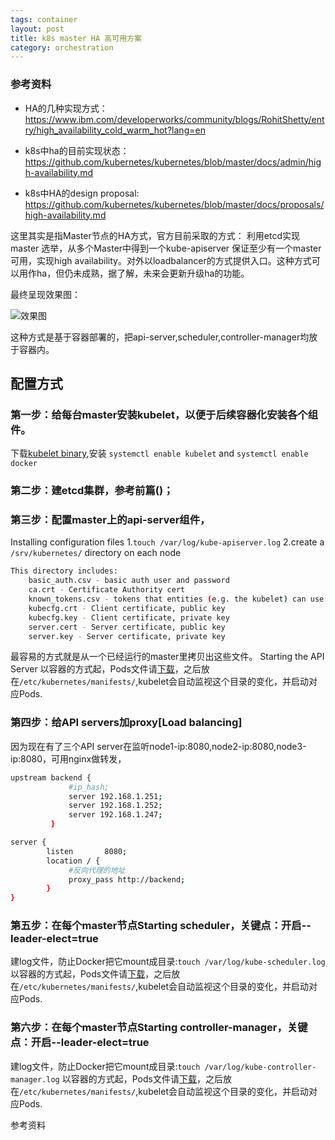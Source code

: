 ```yaml
---
tags: container
layout: post
title: k8s master HA 高可用方案
category: orchestration
---
```


### 参考资料

- HA的几种实现方式： https://www.ibm.com/developerworks/community/blogs/RohitShetty/entry/high_availability_cold_warm_hot?lang=en

- k8s中ha的目前实现状态： https://github.com/kubernetes/kubernetes/blob/master/docs/admin/high-availability.md

- k8s中HA的design proposal: https://github.com/kubernetes/kubernetes/blob/master/docs/proposals/high-availability.md 



这里其实是指Master节点的HA方式，官方目前采取的方式： 利用etcd实现master 选举，从多个Master中得到一个kube-apiserver 保证至少有一个master可用，实现high availability。对外以loadbalancer的方式提供入口。这种方式可以用作ha，但仍未成熟，据了解，未来会更新升级ha的功能。


最终呈现效果图：

![效果图](https://kubernetes.io/images/docs/ha.svg)

这种方式是基于容器部署的，把api-server,scheduler,controller-manager均放于容器内。

## 配置方式


### 第一步：给每台master安装kubelet，以便于后续容器化安装各个组件。
下载[kubelet binary](https://storage.googleapis.com/kubernetes-release/release/v0.19.3/bin/linux/amd64/kubelet),安装
`systemctl enable kubelet` and `systemctl enable docker`

### 第二步：建etcd集群，参考前篇()；

### 第三步：配置master上的api-server组件，
Installing configuration files
1.`touch /var/log/kube-apiserver.log`
2.create a `/srv/kubernetes/` directory on each node
```sh
This directory includes:
    basic_auth.csv - basic auth user and password
    ca.crt - Certificate Authority cert
    known_tokens.csv - tokens that entities (e.g. the kubelet) can use to talk to the apiserver
    kubecfg.crt - Client certificate, public key
    kubecfg.key - Client certificate, private key
    server.cert - Server certificate, public key
    server.key - Server certificate, private key
```
最容易的方式就是从一个已经运行的master里拷贝出这些文件。
Starting the API Server
以容器的方式起，Pods文件请[下载](https://kubernetes.io/docs/admin/high-availability/kube-apiserver.yaml)，之后放在`/etc/kubernetes/manifests/`,kubelet会自动监视这个目录的变化，并启动对应Pods.

### 第四步：给API servers加proxy[Load balancing]
因为现在有了三个API server在监听node1-ip:8080,node2-ip:8080,node3-ip:8080，可用nginx做转发，
```sh
upstream backend {
             #ip_hash;
             server 192.168.1.251;
             server 192.168.1.252;
             server 192.168.1.247;
         }

server {
        listen       8080;
        location / {
             #反向代理的地址
             proxy_pass http://backend;  
        }
}
```
### 第五步：在每个master节点Starting scheduler，关键点：开启--leader-elect=true

建log文件，防止Docker把它mount成目录:`touch /var/log/kube-scheduler.log`
以容器的方式起，Pods文件请[下载](https://kubernetes.io/docs/admin/high-availability/kube-scheduler.yaml)，之后放在`/etc/kubernetes/manifests/`,kubelet会自动监视这个目录的变化，并启动对应Pods.

### 第六步：在每个master节点Starting controller-manager，关键点：开启--leader-elect=true

建log文件，防止Docker把它mount成目录:`touch /var/log/kube-controller-manager.log`
以容器的方式起，Pods文件请[下载](https://kubernetes.io/docs/admin/high-availability/kube-controller-manager.yaml)，之后放在`/etc/kubernetes/manifests/`,kubelet会自动监视这个目录的变化，并启动对应Pods.


参考资料
